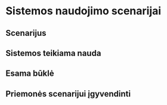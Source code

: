 # Sistemos naudojimo scenarijai

## Scenarijus

## Sistemos teikiama nauda

## Esama būklė

## Priemonės scenarijui įgyvendinti

